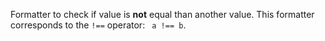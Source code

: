 Formatter to check if value is **not** equal than another value.
This formatter corresponds to the `!==` operator: ` a !== b`.

<rv-bind-content class="pt-3">
<template>
<rv-example-tabs class="pt-3" handle="bs4-icon">
<template type="single-html-file">
<div rv-if="10 | ne 20">Show me!</div>
<div rv-if="20 | ne 20">Show me not!</div>
</template>
</rv-example-tabs>
</template>
</rv-bind-content>
